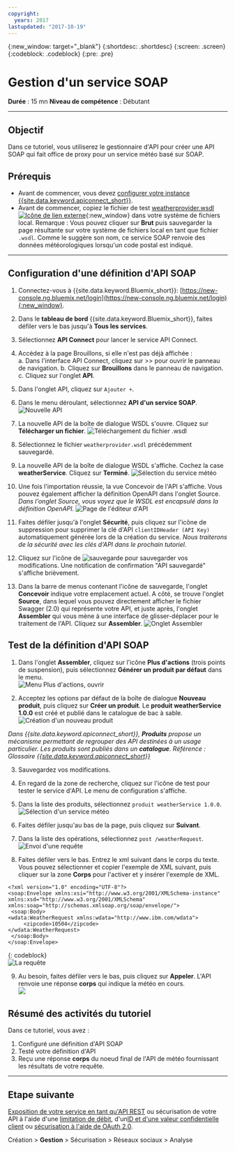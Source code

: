 ```yaml
---
copyright:
  years: 2017
lastupdated: "2017-10-19"
---
```



{:new_window: target="_blank"}
{:shortdesc: .shortdesc}
{:screen: .screen}
{:codeblock: .codeblock}
{:pre: .pre}


# Gestion d'un service SOAP
**Durée** : 15 mn
**Niveau de compétence** : Débutant

---
## Objectif
Dans ce tutoriel, vous utiliserez le gestionnaire d'API pour créer une API SOAP qui fait office de proxy pour un service météo basé sur SOAP.

## Prérequis
- Avant de commencer, vous devez [configurer votre instance {{site.data.keyword.apiconnect_short}}](tut_prereq_set_up_apic_instance.html).
- Avant de commencer, copiez le fichier de test [weatherprovider.wsdl ![Icône de lien externe](../../../icons/launch-glyph.svg "Icône de lien externe")](https://github.com/ibm-apiconnect/getting-started/blob/master/bluemix/manage-soap-api/files/weatherprovider.wsdl){:new_window} dans votre système de fichiers local. Remarque : Vous pouvez cliquer sur **Brut** puis sauvegarder la page résultante sur votre système de fichiers local en tant que fichier `.wsdl`. Comme le suggère son nom, ce service SOAP renvoie des données météorologiques lorsqu'un code postal est indiqué.

---
## Configuration d'une définition d'API SOAP
1. Connectez-vous à {{site.data.keyword.Bluemix_short}}: [https://new-console.ng.bluemix.net/login](https://new-console.ng.bluemix.net/login){:new_window}.

2. Dans le **tableau de bord** {{site.data.keyword.Bluemix_short}}, faites défiler vers le bas jusqu'à **Tous les services**.

3. Sélectionnez **API Connect** pour lancer le service API Connect. 
  
4. Accédez à la page Brouillons, si elle n'est pas déjà affichée :  
    a. Dans l'interface API Connect, cliquez sur >> pour ouvrir le panneau de navigation.
    b. Cliquez sur **Brouillons** dans le panneau de navigation.
    c. Cliquez sur l'onglet **API**.

5. Dans l'onglet API, cliquez sur `Ajouter +`.

6. Dans le menu déroulant, sélectionnez **API d'un service SOAP**.
  ![Nouvelle API](images/newapi-menu2.png)

7. La nouvelle API de la boîte de dialogue WSDL s'ouvre. Cliquez sur **Télécharger un fichier**.
  ![Téléchargement du fichier .wsdl](images/4-uploadwsdl.png)

8. Sélectionnez le fichier `weatherprovider.wsdl` précédemment sauvegardé.

9. La nouvelle API de la boîte de dialogue WSDL s'affiche. Cochez la case **weatherService**. Cliquez sur **Terminé**.
  ![Sélection du service météo](images/newapi2.png)

10. Une fois l'importation réussie, la vue Concevoir de l'API s'affiche. Vous pouvez également afficher la définition OpenAPI dans l'onglet Source.
   _Dans l'onglet Source, vous voyez que le WSDL est encapsulé dans la définition OpenAPI._
  ![Page de l'éditeur d'API](images/designpage2.png)

11. Faites défiler jusqu'à l'onglet **Sécurité**, puis cliquez sur l'icône de suppression pour supprimer la clé d'API `clientIDHeader (API Key)` automatiquement générée lors de la création du service.
   _Nous traiterons de la sécurité avec les clés d'API dans le prochain tutoriel._

12. Cliquez sur l'icône de ![sauvegarde](images/save.png) pour sauvegarder vos modifications. Une notification de confirmation "API sauvegardé" s'affiche brièvement.

13. Dans la barre de menus contenant l'icône de sauvegarde, l'onglet **Concevoir** indique votre emplacement actuel. A côté, se trouve l'onglet **Source**, dans lequel vous pouvez directement afficher le fichier Swagger (2.0) qui représente votre API, et juste après, l'onglet **Assembler** qui vous mène à une interface de glisser-déplacer pour le traitement de l'API. Cliquez sur **Assembler**.
  ![Onglet Assembler](images/assemble-clean.png)  

## Test de la définition d'API SOAP

1. Dans l'onglet **Assembler**, cliquez sur l'icône **Plus d'actions** (trois points de suspension), puis sélectionnez **Générer un produit par défaut** dans le menu.  
   ![Menu Plus d'actions, ouvrir](images/gen-default-prod.png)

2. Acceptez les options par défaut de la boîte de dialogue **Nouveau produit**, puis cliquez sur **Créer un produit**. Le **produit weatherService 1.0.0** est créé et publié dans le catalogue de bac à sable.  
  ![Création d'un nouveau produit](images/12a-chooseproduct.png)
 
  _Dans {{site.data.keyword.apiconnect_short}}, **Produits** propose un mécanisme permettant de regrouper des API destinées à un usage particulier. Les produits sont publiés dans un **catalogue**. Référence : Glossaire [{{site.data.keyword.apiconnect_short}}](../apic_glossary.html)_

3. Sauvegardez vos modifications.  

4. En regard de la zone de recherche, cliquez sur l'icône de test pour tester le service d'API. Le menu de configuration s'affiche.

5. Dans la liste des produits, sélectionnez `produit weatherService 1.0.0`.  
  ![Sélection d'un service météo](images/12-chooseproduct.png)

6. Faites défiler jusqu'au bas de la page, puis cliquez sur **Suivant**.

7. Dans la liste des opérations, sélectionnez `post /weatherRequest`.  
  ![Envoi d'une requête](images/13-selectoperation.png)

8. Faites défiler vers le bas. Entrez le xml suivant dans le corps du texte. Vous pouvez sélectionner et copier l'exemple de XML suivant, puis cliquer sur la zone **Corps** pour l'activer et y insérer l'exemple de XML.  
  ```
  <?xml version="1.0" encoding="UTF-8"?>
  <soap:Envelope xmlns:xsi="http://www.w3.org/2001/XMLSchema-instance" xmlns:xsd="http://www.w3.org/2001/XMLSchema" xmlns:soap="http://schemas.xmlsoap.org/soap/envelope/">
   <soap:Body>
  <wdata:WeatherRequest xmlns:wdata="http://www.ibm.com/wdata">
       <zipcode>10504</zipcode>
  </wdata:WeatherRequest>
   </soap:Body>
  </soap:Envelope>
  ```
  {: codeblock}  
  ![La requête](images/14-enterrequest.png)

9. Au besoin, faites défiler vers le bas, puis cliquez sur **Appeler**.
L'API renvoie une réponse **corps** qui indique la météo en cours.  
  ![](images/15-success.png)

## Résumé des activités du tutoriel
Dans ce tutoriel, vous avez :
1. Configuré une définition d'API SOAP
2. Testé votre définition d'API
3. Reçu une réponse **corps** du noeud final de l'API de météo fournissant les résultats de votre requête.

---

## Etape suivante 

[Exposition de votre service en tant qu'API REST](tut_expose_soap_api.html) ou sécurisation de votre API à l'aide d'une [limitation de débit](tut_rate_limit.html), d'un[ID et d'une valeur confidentielle client](tut_secure_landing.html) ou [sécurisation à l'aide de OAuth 2.0](tut_secure_oauth_2.html).

Création > **Gestion** > Sécurisation > Réseaux sociaux > Analyse
